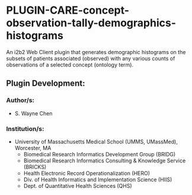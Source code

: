 # PLUGIN-CARE-concept-observation-tally-demographics-histograms
An i2b2 Web Client plugin that generates demographic histograms on the subsets of patients associated (observed) with any various counts of observations of a selected concept (ontology term).

## Plugin Development: 
### Author/s: 
* S. Wayne Chen

### Institution/s:
* University of Massachusetts Medical School (UMMS, UMassMed), Worcester, MA
  * Biomedical Research Informatics Development Group (BRIDG)
  * Biomedical Research Informatics Consulting & Knowledge Service (BRICKS)
  * Health Electronic Record Operationalization (HERO)
  * Div. of Health Informatics and Implementation Science (HIIS)
  * Dept. of Quantitative Health Sciences (QHS)
